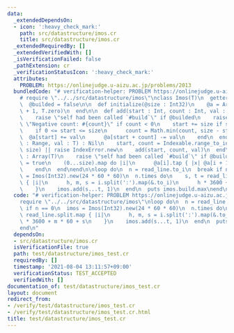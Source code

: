 ```yaml
---
data:
  _extendedDependsOn:
  - icon: ':heavy_check_mark:'
    path: src/datastructure/imos.cr
    title: src/datastructure/imos.cr
  _extendedRequiredBy: []
  _extendedVerifiedWith: []
  _isVerificationFailed: false
  _pathExtension: cr
  _verificationStatusIcon: ':heavy_check_mark:'
  attributes:
    PROBLEM: https://onlinejudge.u-aizu.ac.jp/problems/2013
  bundledCode: "# verification-helper: PROBLEM https://onlinejudge.u-aizu.ac.jp/problems/2013\n\
    # require \"../../src/datastructure/imos\"\nclass Imos(T)\n  getter size : Int32\n\
    \  @builded = false\n\n  def initialize(@size : Int32)\n    @a = Array(T).new(@size\
    \ + 1, T.zero)\n  end\n\n  def add(start : Int, count : Int, val : T) : Nil\n\
    \    raise \"self had been called `#build`\" if @builded\n    raise ArgumentError.new\
    \ \"Negative count: #{count}\" if count < 0\n    start += size if start < 0\n\
    \    if 0 <= start <= size\n      count = Math.min(count, size - start)\n    \
    \  @a[start] += val\n      @a[start + count] -= val\n    end\n  end\n\n  def add(range\
    \ : Range, val : T) : Nil\n    start, count = Indexable.range_to_index_and_count(range,\
    \ size) || raise IndexError.new\n    add(start, count, val)\n  end\n\n  def build\
    \ : Array(T)\n    raise \"self had been called `#build`\" if @builded\n    @builded\
    \ = true\n    (0...size).map do |i|\n      @a[i].tap { |x| @a[i + 1] += x }\n\
    \    end\n  end\nend\n\nloop do\n  n = read_line.to_i\n  break if n == 0\n  imos\
    \ = Imos(Int32).new(24 * 60 * 60)\n  n.times do\n    s, t = read_line.split.map\
    \ { |i|\n      h, m, s = i.split(':').map(&.to_i)\n      h * 3600 + m * 60 + s\n\
    \    }\n    imos.add(s...t, 1)\n  end\n  puts imos.build.max\nend\n"
  code: "# verification-helper: PROBLEM https://onlinejudge.u-aizu.ac.jp/problems/2013\n\
    require \"../../src/datastructure/imos\"\nloop do\n  n = read_line.to_i\n  break\
    \ if n == 0\n  imos = Imos(Int32).new(24 * 60 * 60)\n  n.times do\n    s, t =\
    \ read_line.split.map { |i|\n      h, m, s = i.split(':').map(&.to_i)\n      h\
    \ * 3600 + m * 60 + s\n    }\n    imos.add(s...t, 1)\n  end\n  puts imos.build.max\n\
    end\n"
  dependsOn:
  - src/datastructure/imos.cr
  isVerificationFile: true
  path: test/datastructure/imos_test.cr
  requiredBy: []
  timestamp: '2021-08-04 13:11:57+09:00'
  verificationStatus: TEST_ACCEPTED
  verifiedWith: []
documentation_of: test/datastructure/imos_test.cr
layout: document
redirect_from:
- /verify/test/datastructure/imos_test.cr
- /verify/test/datastructure/imos_test.cr.html
title: test/datastructure/imos_test.cr
---
```

